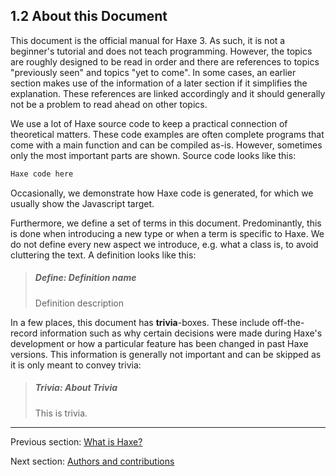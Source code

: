 ## 1.2 About this Document

This document is the official manual for Haxe 3. As such, it is not a beginner's tutorial and does not teach programming. However, the topics are roughly designed to be read in order and there are references to topics "previously seen" and topics "yet to come". In some cases, an earlier section makes use of the information of a later section if it simplifies the explanation. These references are linked accordingly and it should generally not be a problem to read ahead on other topics.

We use a lot of Haxe source code to keep a practical connection of theoretical matters. These code examples are often complete programs that come with a main function and can be compiled as-is. However, sometimes only the most important parts are shown.
Source code looks like this:

```haxe
Haxe code here
```
Occasionally, we demonstrate how Haxe code is generated, for which we usually show the Javascript target.

Furthermore, we define a set of terms in this document. Predominantly, this is done when introducing a new type or when a term is specific to Haxe. We do not define every new aspect we introduce, e.g. what a class is, to avoid cluttering the text. A definition looks like this:

> ##### Define: Definition name
>
> Definition description

In a few places, this document has **trivia**-boxes. These include off-the-record information such as why certain decisions were made during Haxe's development or how a particular feature has been changed in past Haxe versions. This information is generally not important and can be skipped as it is only meant to convey trivia:

> ##### Trivia: About Trivia
>
> This is trivia.

---

Previous section: [What is Haxe?](introduction-what-is-haxe.md)

Next section: [Authors and contributions](introduction-authors-and-contributions.md)